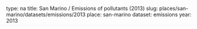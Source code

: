 type: na
title: San Marino / Emissions of pollutants (2013)
slug: places/san-marino/datasets/emissions/2013
place: san-marino
dataset: emissions
year: 2013
